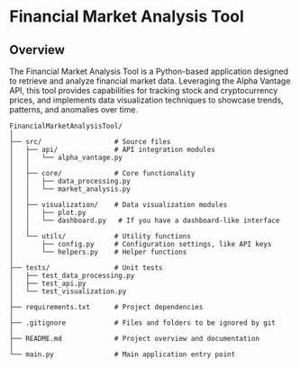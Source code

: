 # Financial Market Analysis Tool

## Overview
The Financial Market Analysis Tool is a Python-based application designed to retrieve and analyze financial market data. Leveraging the Alpha Vantage API, this tool provides capabilities for tracking stock and cryptocurrency prices, and implements data visualization techniques to showcase trends, patterns, and anomalies over time.

```
FinancialMarketAnalysisTool/
│
├── src/                  # Source files
│   ├── api/              # API integration modules
│   │   └── alpha_vantage.py
│   │
│   ├── core/             # Core functionality
│   │   ├── data_processing.py
│   │   └── market_analysis.py
│   │
│   ├── visualization/    # Data visualization modules
│   │   ├── plot.py
│   │   └── dashboard.py   # If you have a dashboard-like interface
│   │
│   └── utils/            # Utility functions
│       ├── config.py     # Configuration settings, like API keys
│       └── helpers.py    # Helper functions
│
├── tests/                # Unit tests
│   ├── test_data_processing.py
│   ├── test_api.py
│   └── test_visualization.py
│
├── requirements.txt      # Project dependencies
│
├── .gitignore            # Files and folders to be ignored by git
│
├── README.md             # Project overview and documentation
│
└── main.py               # Main application entry point
```